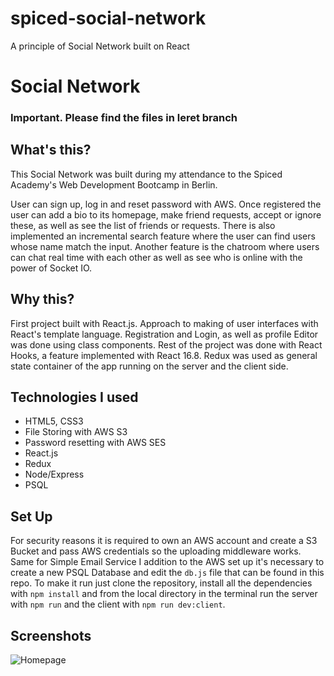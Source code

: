 # spiced-social-network
A principle of Social Network built on React

# Social Network

### Important. Please find the files in leret branch

## What's this?

This Social Network was built during my attendance to the Spiced Academy's Web Development Bootcamp in Berlin. 

User can sign up, log in and reset password with AWS.
Once registered the user can add a bio to its homepage, make friend requests, accept or ignore these, as well as see the list of friends or requests. There is also implemented an incremental search feature where the user can find users whose name match the input.
Another feature is the chatroom where users can chat real time with each other as well as see who is online with the power of Socket IO.

## Why this?

First project built with React.js. Approach to making of user interfaces with React's template language. Registration and Login, as well as profile Editor was done using class components. Rest of the project was done with React Hooks, a feature implemented with React 16.8. 
Redux was used as general state container of the app running on the server and the client side. 

## Technologies I used

- HTML5, CSS3
- File Storing with AWS S3
- Password resetting with AWS SES
- React.js
- Redux
- Node/Express
- PSQL

## Set Up

For security reasons it is required to own an AWS account and create a S3 Bucket and pass AWS credentials so the uploading middleware works. Same for Simple Email Service
I addition to the AWS set up it's necessary to create a new PSQL Database and edit the ```db.js``` file that can be found in this repo.
To make it run just clone the repository, install all the dependencies with ```npm install``` and from the local directory in the terminal run the server with ```npm run``` and the client with ```npm run dev:client```.

## Screenshots
![Homepage](/screenshots/homepage.jpg)
